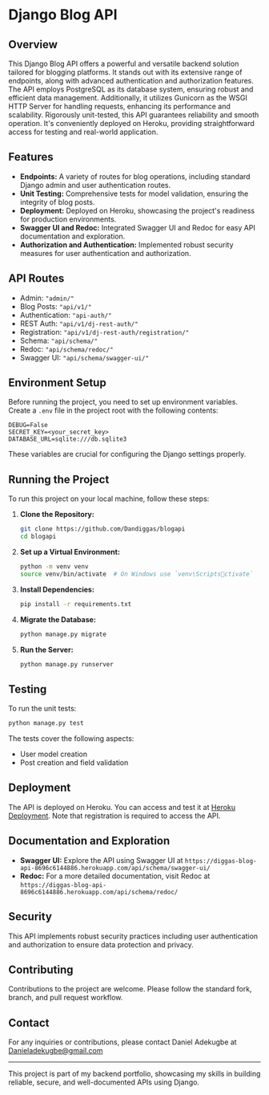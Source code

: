 # Django Blog API

## Overview
This Django Blog API offers a powerful and versatile backend solution tailored for blogging platforms. It stands out with its extensive range of endpoints, along with advanced authentication and authorization features. The API employs PostgreSQL as its database system, ensuring robust and efficient data management. Additionally, it utilizes Gunicorn as the WSGI HTTP Server for handling requests, enhancing its performance and scalability. Rigorously unit-tested, this API guarantees reliability and smooth operation. It's conveniently deployed on Heroku, providing straightforward access for testing and real-world application.


## Features
- **Endpoints:** A variety of routes for blog operations, including standard Django admin and user authentication routes.
- **Unit Testing:** Comprehensive tests for model validation, ensuring the integrity of blog posts.
- **Deployment:** Deployed on Heroku, showcasing the project's readiness for production environments.
- **Swagger UI and Redoc:** Integrated Swagger UI and Redoc for easy API documentation and exploration.
- **Authorization and Authentication:** Implemented robust security measures for user authentication and authorization.

## API Routes
- Admin: `"admin/"`
- Blog Posts: `"api/v1/"`
- Authentication: `"api-auth/"`
- REST Auth: `"api/v1/dj-rest-auth/"`
- Registration: `"api/v1/dj-rest-auth/registration/"`
- Schema: `"api/schema/"`
- Redoc: `"api/schema/redoc/"`
- Swagger UI: `"api/schema/swagger-ui/"`

## Environment Setup
Before running the project, you need to set up environment variables. Create a `.env` file in the project root with the following contents:

```plaintext
DEBUG=False
SECRET_KEY=<your_secret_key>
DATABASE_URL=sqlite:///db.sqlite3
```

These variables are crucial for configuring the Django settings properly.

## Running the Project
To run this project on your local machine, follow these steps:

1. **Clone the Repository:**
   ```bash
   git clone https://github.com/Dandiggas/blogapi
   cd blogapi
   ```

2. **Set up a Virtual Environment:**
   ```bash
   python -m venv venv
   source venv/bin/activate  # On Windows use `venv\Scriptsctivate`
   ```

3. **Install Dependencies:**
   ```bash
   pip install -r requirements.txt
   ```

4. **Migrate the Database:**
   ```bash
   python manage.py migrate
   ```

5. **Run the Server:**
   ```bash
   python manage.py runserver
   ```

## Testing
To run the unit tests:

```bash
python manage.py test
```

The tests cover the following aspects:
- User model creation
- Post creation and field validation

## Deployment
The API is deployed on Heroku. You can access and test it at [Heroku Deployment](https://diggas-blog-api-8696c6144886.herokuapp.com/api/v1/dj-rest-auth/registration/). Note that registration is required to access the API.

## Documentation and Exploration
- **Swagger UI:** Explore the API using Swagger UI at `https://diggas-blog-api-8696c6144886.herokuapp.com/api/schema/swagger-ui/`
- **Redoc:** For a more detailed documentation, visit Redoc at `https://diggas-blog-api-8696c6144886.herokuapp.com/api/schema/redoc/`

## Security
This API implements robust security practices including user authentication and authorization to ensure data protection and privacy.

## Contributing
Contributions to the project are welcome. Please follow the standard fork, branch, and pull request workflow.


## Contact
For any inquiries or contributions, please contact Daniel Adekugbe at Danieladekugbe@gmail.com

---

This project is part of my backend portfolio, showcasing my skills in building reliable, secure, and well-documented APIs using Django.

